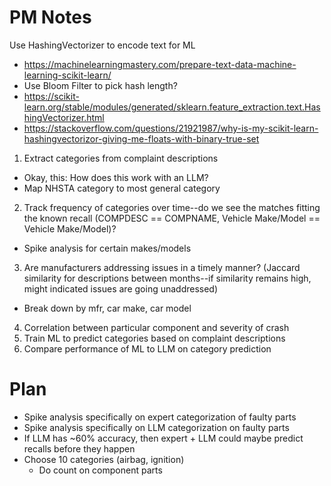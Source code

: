 # PM Notes

Use HashingVectorizer to encode text for ML
- https://machinelearningmastery.com/prepare-text-data-machine-learning-scikit-learn/
- Use Bloom Filter to pick hash length?
- https://scikit-learn.org/stable/modules/generated/sklearn.feature_extraction.text.HashingVectorizer.html
- https://stackoverflow.com/questions/21921987/why-is-my-scikit-learn-hashingvectorizor-giving-me-floats-with-binary-true-set

1. Extract categories from complaint descriptions
- Okay, this: How does this work with an LLM?
- Map NHSTA category to most general category
2. Track frequency of categories over time--do we see the matches fitting the known recall (COMPDESC == COMPNAME, Vehicle Make/Model == Vehicle Make/Model)?
- Spike analysis for certain makes/models
3. Are manufacturers addressing issues in a timely manner? (Jaccard similarity for descriptions between months--if similarity remains high, might indicated issues are going unaddressed)
- Break down by mfr, car make, car model
4. Correlation between particular component and severity of crash
5. Train ML to predict categories based on complaint descriptions
6. Compare performance of ML to LLM on category prediction

# Plan
- Spike analysis specifically on expert categorization of faulty parts
- Spike analysis specifically on LLM categorization on faulty parts
- If LLM has ~60% accuracy, then expert + LLM could maybe predict recalls before they happen
- Choose 10 categories (airbag, ignition)
    - Do count on component parts